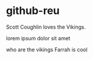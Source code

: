 # github-reu

Scott Coughlin loves the Vikings.


lorem ipsum dolor sit amet


who are the vikings
Farrah is cool


